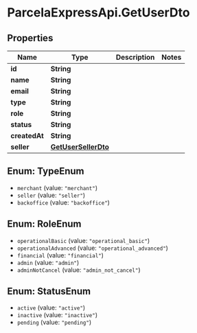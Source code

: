 # ParcelaExpressApi.GetUserDto

## Properties
Name | Type | Description | Notes
------------ | ------------- | ------------- | -------------
**id** | **String** |  | 
**name** | **String** |  | 
**email** | **String** |  | 
**type** | **String** |  | 
**role** | **String** |  | 
**status** | **String** |  | 
**createdAt** | **String** |  | 
**seller** | [**GetUserSellerDto**](GetUserSellerDto.md) |  | 

<a name="TypeEnum"></a>
## Enum: TypeEnum

* `merchant` (value: `"merchant"`)
* `seller` (value: `"seller"`)
* `backoffice` (value: `"backoffice"`)


<a name="RoleEnum"></a>
## Enum: RoleEnum

* `operationalBasic` (value: `"operational_basic"`)
* `operationalAdvanced` (value: `"operational_advanced"`)
* `financial` (value: `"financial"`)
* `admin` (value: `"admin"`)
* `adminNotCancel` (value: `"admin_not_cancel"`)


<a name="StatusEnum"></a>
## Enum: StatusEnum

* `active` (value: `"active"`)
* `inactive` (value: `"inactive"`)
* `pending` (value: `"pending"`)

